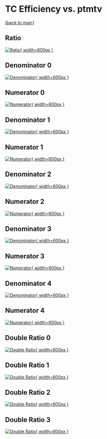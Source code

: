 # TC Efficiency vs. ptmtv

[[back to main](./)]



## Ratio

[![Ratio](../mtv/var/TC_xtr_13_1_eff_ptmtv.png){ width=600px }](../mtv/var/TC_xtr_13_1_eff_ptmtv.pdf)

## Denominator 0

[![Denominator](../mtv/den/TC_xtr_13_1_eff_ptmtv_den0.png){ width=600px }](../mtv/den/TC_xtr_13_1_eff_ptmtv_den0.pdf)

## Numerator 0

[![Numerator](../mtv/num/TC_xtr_13_1_eff_ptmtv_num0.png){ width=600px }](../mtv/num/TC_xtr_13_1_eff_ptmtv_num0.pdf)

## Denominator 1

[![Denominator](../mtv/den/TC_xtr_13_1_eff_ptmtv_den1.png){ width=600px }](../mtv/den/TC_xtr_13_1_eff_ptmtv_den1.pdf)

## Numerator 1

[![Numerator](../mtv/num/TC_xtr_13_1_eff_ptmtv_num1.png){ width=600px }](../mtv/num/TC_xtr_13_1_eff_ptmtv_num1.pdf)

## Denominator 2

[![Denominator](../mtv/den/TC_xtr_13_1_eff_ptmtv_den2.png){ width=600px }](../mtv/den/TC_xtr_13_1_eff_ptmtv_den2.pdf)

## Numerator 2

[![Numerator](../mtv/num/TC_xtr_13_1_eff_ptmtv_num2.png){ width=600px }](../mtv/num/TC_xtr_13_1_eff_ptmtv_num2.pdf)

## Denominator 3

[![Denominator](../mtv/den/TC_xtr_13_1_eff_ptmtv_den3.png){ width=600px }](../mtv/den/TC_xtr_13_1_eff_ptmtv_den3.pdf)

## Numerator 3

[![Numerator](../mtv/num/TC_xtr_13_1_eff_ptmtv_num3.png){ width=600px }](../mtv/num/TC_xtr_13_1_eff_ptmtv_num3.pdf)

## Denominator 4

[![Denominator](../mtv/den/TC_xtr_13_1_eff_ptmtv_den4.png){ width=600px }](../mtv/den/TC_xtr_13_1_eff_ptmtv_den4.pdf)

## Numerator 4

[![Numerator](../mtv/num/TC_xtr_13_1_eff_ptmtv_num4.png){ width=600px }](../mtv/num/TC_xtr_13_1_eff_ptmtv_num4.pdf)

## Double Ratio 0

[![Double Ratio](../mtv/ratio/TC_xtr_13_1_eff_ptmtv_ratio0.png){ width=600px }](../mtv/ratio/TC_xtr_13_1_eff_ptmtv_ratio0.pdf)

## Double Ratio 1

[![Double Ratio](../mtv/ratio/TC_xtr_13_1_eff_ptmtv_ratio1.png){ width=600px }](../mtv/ratio/TC_xtr_13_1_eff_ptmtv_ratio1.pdf)

## Double Ratio 2

[![Double Ratio](../mtv/ratio/TC_xtr_13_1_eff_ptmtv_ratio2.png){ width=600px }](../mtv/ratio/TC_xtr_13_1_eff_ptmtv_ratio2.pdf)

## Double Ratio 3

[![Double Ratio](../mtv/ratio/TC_xtr_13_1_eff_ptmtv_ratio3.png){ width=600px }](../mtv/ratio/TC_xtr_13_1_eff_ptmtv_ratio3.pdf)

